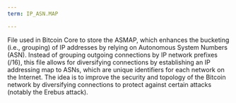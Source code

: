 ```yaml
---
term: IP_ASN.MAP

---
```

File used in Bitcoin Core to store the ASMAP, which enhances the bucketing (i.e., grouping) of IP addresses by relying on Autonomous System Numbers (ASN). Instead of grouping outgoing connections by IP network prefixes (/16), this file allows for diversifying connections by establishing an IP addressing map to ASNs, which are unique identifiers for each network on the Internet. The idea is to improve the security and topology of the Bitcoin network by diversifying connections to protect against certain attacks (notably the Erebus attack).